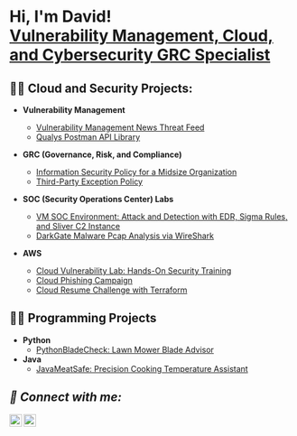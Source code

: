 <h1>Hi, I'm David! <br/><a href="(https://www.linkedin.com/in/davidclacey/)">Vulnerability Management, Cloud, and Cybersecurity GRC Specialist</a>

<h2>👨‍💻 Cloud and Security Projects:</h2>

- **Vulnerability Management**
  - [Vulnerability Management News Threat Feed](https://github.com/Dlacey1/vmAssist)
  - [Qualys Postman API Library](https://github.com/Dlacey1/QualysAPI)

- **GRC (Governance, Risk, and Compliance)**
  - [Information Security Policy for a Midsize Organization](https://github.com/Dlacey1/InfoSec-GRC-Policy/blob/main/README.md)
  - [Third-Party Exception Policy](https://github.com/Dlacey1/Third-Party-Exception-Policy)

- **SOC (Security Operations Center) Labs**
  - [VM SOC Environment: Attack and Detection with EDR, Sigma Rules, and Sliver C2 Instance](https://github.com/Dlacey1/Sigma-LimaCharlie-SOC-C2-Instance)
  - [DarkGate Malware Pcap Analysis via WireShark](https://github.com/Dlacey1/DarkGate-Malware-Pcap-Analysis-Wireshark/tree/main)

- **AWS**
  - [Cloud Vulnerability Lab: Hands-On Security Training](https://github.com/Dlacey1/AWS-Cloud-Vulnerability-Lab-Hands-On-Security-Training)
  - [Cloud Phishing Campaign](https://github.com/Dlacey1/AWS-Phishing-Lab/blob/main/README.md)
  - [Cloud Resume Challenge with Terraform](https://github.com/Dlacey1/Cloud-Resume-Challenge/blob/main/README.md)


<h2>👨‍💻 Programming Projects </h2>

- <b>Python</b>
  - [PythonBladeCheck: Lawn Mower Blade Advisor](https://replit.com/@davidclacey/PythonBladeCheck)
- <b>Java</b>
  - [JavaMeatSafe: Precision Cooking Temperature Assistant](https://replit.com/@davidclacey/JavaMeatSafe) <b><i>

<h2> 🤳 Connect with me:</h2>


[<img align="left" alt="DavidLacey | Twitter" width="22px" src="https://cdn.jsdelivr.net/npm/simple-icons@v3/icons/twitter.svg" />][twitter]
[<img align="left" alt="DavidLacey | LinkedIn" width="22px" src="https://cdn.jsdelivr.net/npm/simple-icons@v3/icons/linkedin.svg" />][linkedin]


[twitter]: https://twitter.com/CloudSecSage
[linkedin]: https://www.linkedin.com/in/davidclacey/

<!--
**dlacey1/dlacey1** is a ✨ _special_ ✨ repository because its `README.md` (this file) appears on your GitHub profile.

Here are some ideas to get you started:

- 🔭 I’m currently working on ...
- 🌱 I’m currently learning ...
- 👯 I’m looking to collaborate on ...
- 🤔 I’m looking for help with ...
- 💬 Ask me about ...
- 📫 How to reach me: ...
- 😄 Pronouns: ...
- ⚡ Fun fact: ...
-->
